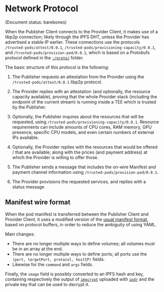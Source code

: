 # Network Protocol

(Document status: barebones)

When the Publisher Client connects to the Provider Client, it makes use of a libp2p connection; likely through the IPFS DHT, unless the Provider has advertised a stable IP earlier. These connections use the protocols `/trusted-pods/attest/0.0.1`, `/trusted-pods/provisioning-capacity/0.0.1`, and `/trusted-pods/provision-pod/0.0.1`, which is based on a Protobufs protocol defined in the [`:/proto/`](../proto) folder.

The basic structure of this protocol is the following:

1. The Publisher requests an attestation from the Provider using the `/trusted-pods/attest/0.0.1` libp2p protocol.
2. The Provider replies with an attestation (and optionally, the resource capacity available), proving that the whole Provider stack (including the endpoint of the current stream) is running inside a TEE which is trusted by the Publisher.

3. Optionally, the Publisher inquires about the resources that will be requested, using  `/trusted-pods/provisioning-capacity/0.0.1`. Resource requirements can include amounts of CPU cores, RAM memory, GPU presence, specific CPU models, and even certain numbers of external IPs available.
4. Optionally, the Provider replies with the resources that would be offered / that are available; along with the prices (and payment address) at which the Provider is willing to offer those.

5. The Publisher sends a message that includes the on-wire Manifest and payment channel information using `/trusted-pods/provision-pod/0.0.1`.
6. The Provider provisions the requested services, and replies with a status message

## Manifest wire format

When the pod manifest is transferred between the Publisher Client and Provider Client, it uses a modified version of the [usual manifest format](MANIFEST.md), based on protocol buffers, in order to reduce the ambiguity of using YAML.

Main changes:
* There are no longer multiple ways to define volumes; all volumes must be in an array at the end.
* There are no longer multiple ways to define ports; all ports use the `(port, targetPort, protocol, hostIP)` fields.
* Likewise for the `command` and `args` fields.
<!--* The wire format includes fields for pricing copied from the [registry data](REGISTRY.md).-->

Finally, the `image` field is possibly converted to an IPFS hash and key, containing respectively the output of [`imgcrypt`](https://github.com/containerd/imgcrypt) uploaded with [`ipdr`](https://github.com/ipdr/ipdr) and the private key that can be used to decrypt it.
